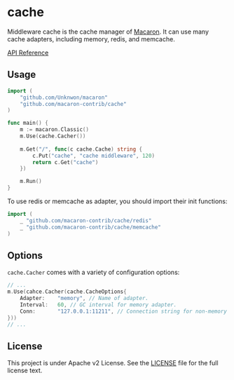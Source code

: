 cache
=====

Middleware cache is the cache manager of [Macaron](https://github.com/Unknwon/macaron). It can use many cache adapters, including memory, redis, and memcache.

[API Reference](https://gowalker.org/github.com/macaron-contrib/cache)

## Usage

```go
import (
	"github.com/Unknwon/macaron"
	"github.com/macaron-contrib/cache"
)

func main() {
  	m := macaron.Classic()
  	m.Use(cache.Cacher())
	
	m.Get("/", func(c cache.Cache) string {
		c.Put("cache", "cache middleware", 120)
		return c.Get("cache")
	})

	m.Run()
}
```

To use redis or memcache as adapter, you should import their init functions:

```go
import (
	_ "github.com/macaron-contrib/cache/redis"
	_ "github.com/macaron-contrib/cache/memcache"
)
```

## Options

`cache.Cacher` comes with a variety of configuration options:

```go
// ...
m.Use(cahce.Cacher(cache.CacheOptions{
	Adapter:	"memory", // Name of adapter.
	Interval:	60, // GC interval for memory adapter.
	Conn:		"127.0.0.1:11211", // Connection string for non-memory adapter.
}))
// ...
```

## License

This project is under Apache v2 License. See the [LICENSE](LICENSE) file for the full license text.